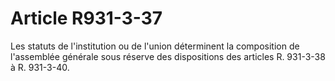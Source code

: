 # Article R931-3-37

Les statuts de l'institution ou de l'union déterminent la composition de l'assemblée générale sous réserve des dispositions
des articles R. 931-3-38 à R. 931-3-40.

